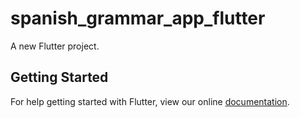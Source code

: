 # spanish_grammar_app_flutter

A new Flutter project.

## Getting Started

For help getting started with Flutter, view our online
[documentation](https://flutter.io/).
